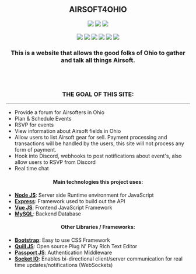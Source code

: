 <div align="center"> 
<h2>
AIRSOFT4OHIO
</h2>
<img src="https://img.shields.io/badge/html5-%23E34F26.svg?style=for-the-badge&logo=html5&logoColor=white" />
<img src="https://img.shields.io/badge/javascript-%23323330.svg?style=for-the-badge&logo=javascript&logoColor=%23F7DF1E" />
<img src="https://img.shields.io/badge/css3-%231572B6.svg?style=for-the-badge&logo=css3&logoColor=white" />
<br></br>
<img src="https://img.shields.io/badge/vuejs-%2335495e.svg?style=for-the-badge&logo=vuedotjs&logoColor=%234FC08D" />
<img src="https://img.shields.io/badge/node.js-6DA55F?style=for-the-badge&logo=node.js&logoColor=white" />
<img src="https://img.shields.io/badge/express.js-%23404d59.svg?style=for-the-badge&logo=express&logoColor=%2361DAFB" />
<img src="https://img.shields.io/badge/mysql-%2300f.svg?style=for-the-badge&logo=mysql&logoColor=white" />
<img src="https://img.shields.io/badge/bootstrap-%23563D7C.svg?style=for-the-badge&logo=bootstrap&logoColor=white" />
<img src="https://img.shields.io/badge/Socket.io-black?style=for-the-badge&logo=socket.io&badgeColor=010101" />
</div>

<div align="center">
    <h3>
        This is a website that allows the good folks of Ohio to gather and talk all things Airsoft.
    </h3>
</div>
<br></br>
<div align="center">
    <h3>
        THE GOAL OF THIS SITE:
    </h3>
</div>

---

- Provide a forum for Airsofters in Ohio
- Plan & Schedule Events
- RSVP for events
- View information about Airsoft fields in Ohio
- Allow users to list Airsoft gear for sell. Payment processing and transactions will be handled by the users, this site will not process any form of payment.
- Hook into Discord, webhooks to post notifications about event's, also allow users to RSVP from Discord
- Real time chat

#### <center>Main technologies this project uses:</center>

- [**Node JS**](https://nodejs.org/en/): Server side Runtime environment for JavaScript
- [**Express**](https://expressjs.com/): Framework used to build out the API
- [**Vue JS**](https://vuejs.org/): Frontend JavaScript Framework
- [**MySQL**](https://www.mysql.com/): Backend Database

#### <center>Other Libraries / Frameworks:</center>

- [**Bootstrap**](https://getbootstrap.com/): Easy to use CSS Framework
- [**Quill JS**](https://quilljs.com/): Open source Plug N' Play Rich Text Editor
- [**Passport JS**](https://www.passportjs.org/): Authentication Middleware
- [**Socket IO**](https://socket.io/): Enables bi-directional client/server communication for real time updates/notifications (WebSockets)
